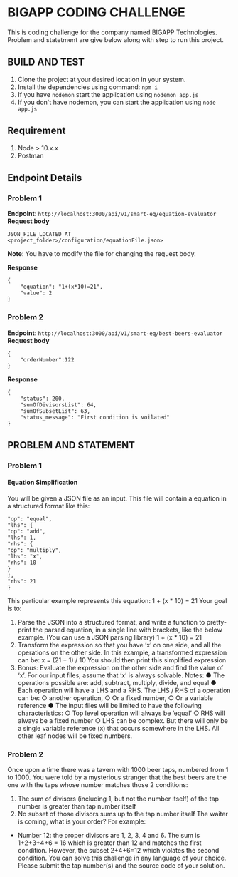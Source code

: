 # BIGAPP CODING CHALLENGE
This is coding challenge for the company named BIGAPP Technologies. Problem and statetment are give below along with step to run this project. 

## BUILD AND TEST
1. Clone the project at your desired location in your system.
2. Install the dependencies using command: 
```npm i```
3. If you have ```nodemon``` start the application using 
```nodemon app.js```
4. If you don't have nodemon, you can start the application using
```node app.js```

## Requirement
1. Node > 10.x.x
2. Postman

## Endpoint Details
### Problem 1
**Endpoint**: ```http://localhost:3000/api/v1/smart-eq/equation-evaluator```
**Request body** 
```
JSON FILE LOCATED AT 
<project_folder>/configuration/equationFile.json>
```
**Note**: You have to modify the file for changing the request body.

**Response**
```
{
    "equation": "1+(x*10)=21",
    "value": 2
}
```

### Problem 2 
**Endpoint**: ```http://localhost:3000/api/v1/smart-eq/best-beers-evaluator```
**Request body** 
```
{
    "orderNumber":122
}
```

**Response**
```
{
    "status": 200,
    "sumOfDivisorsList": 64,
    "sumOfSubsetList": 63,
    "status_message": "First condition is voilated"
}
```

## PROBLEM AND STATEMENT
### Problem 1
#### Equation Simplification
You will be given a JSON file as an input. This file will contain a equation in a structured format
like this:
```json{
"op": "equal",
"lhs": {
"op": "add",
"lhs": 1,
"rhs": {
"op": "multiply",
"lhs": "x",
"rhs": 10
}
},
"rhs": 21
}
```
This particular example represents this equation:
1 + (x * 10) = 21
Your goal is to:
1. Parse the JSON into a structured format, and write a function to pretty-print the parsed
equation, in a single line with brackets, like the below example. (You can use a JSON
parsing library)
1 + (x * 10) = 21
2. Transform the expression so that you have ‘x’ on one side, and all the operations on the
other side. In this example, a transformed expression can be: x = (21 − 1) / 10
You should then print this simplified expression
3. Bonus: Evaluate the expression on the other side and find the value of ‘x’.
For our input files, assume that ‘x’ is always solvable.
Notes:
● The operations possible are: add, subtract, multiply, divide, and equal
● Each operation will have a LHS and a RHS. The LHS / RHS of a operation can be:
○ another operation,
○ Or a fixed number,
○ Or a variable reference
● The input files will be limited to have the following characteristics:
○ Top level operation will always be ‘equal’
○ RHS will always be a fixed number
○ LHS can be complex. But there will only be a single variable reference (x) that
occurs somewhere in the LHS. All other leaf nodes will be fixed numbers.

### Problem 2 
Once upon a time there was a tavern with 1000 beer taps, numbered from 1 to 1000.
You were told by a mysterious stranger that the best beers are the one with the taps
whose number matches those 2 conditions:
1) The sum of divisors (including 1, but not the number itself) of the tap number is
greater than tap number itself
2) No subset of those divisors sums up to the tap number itself
The waiter is coming, what is your order?
For example:
- Number 12: the proper divisors are 1, 2, 3, 4 and 6. The sum is 1+2+3+4+6 = 16 which is
greater than 12 and matches the first condition. However, the subset 2+4+6=12 which
violates the second condition.
You can solve this challenge in any language of your choice. Please submit the tap
number(s) and the source code of your solution.